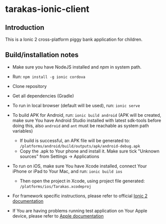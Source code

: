 # tarakas-ionic-client

## Introduction
This is a Ionic 2 cross-platform piggy bank application for children.

## Build/installation notes

* Make sure you have NodeJS installed and *npm* in system path.
* Run: ```npm install -g ionic cordova```
* Clone repository
* Get all dependencies (Gradle)
* To run in local browser (default will be used), run: ```ionic serve```
* To build APK for Android, run: ```ionic build android``` (APK will be created, make sure You have Android Studio installed with latest sdk-tools before doing this, also ```android``` and ```ant``` must be reachable as system path variables)
  * If build is successful, an APK file will be generated to: ```/platforms/android/build/outputs/apk/android-debug.apk```
  * Copy the .apk to Your phone and install it. Make sure tick "Unknown sources" from Settings -> Applications
* To run on iOS, make sure You have Xcode installed, connect Your iPhone or iPad to Your Mac, and run: ```ionic build ios```
  * Then open the project in Xcode, using project file generated: ```/platforms/ios/Tarakas.xcodeproj```
  
* For framework specific instructions, please refer to official [Ionic 2 documentation](http://ionicframework.com/docs/intro/installation/)
* If You are having problems running test application on Your Apple device, please refer to [Apple documentation](https://developer.apple.com/library/content/documentation/IDEs/Conceptual/AppDistributionGuide/LaunchingYourApponDevices/LaunchingYourApponDevices.html)
